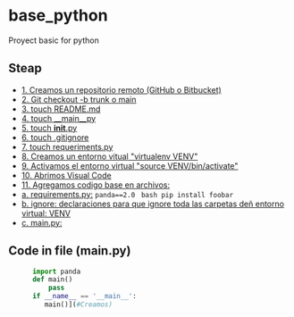 # base_python
Proyect basic for python
## Steap 
- [1. Creamos un repositorio remoto (GitHub o Bitbucket)](#Creamos)
- [2. Git checkout -b trunk o main](#Creamos)
- [3. touch README.md](#Creamos)
- [4. touch __main__py](#Creamos)
- [5. touch __init__.py](#Creamos)
- [6. touch .gitignore](#Creamos)
- [7. touch requeriments.py](#Creamos)
- [8. Creamos un entorno vitual "virtualenv VENV"](#Creamos)
- [9. Activamos el entorno virtual "source VENV/bin/activate"](#Creamos)
- [10. Abrimos Visual Code](#Creamos)
- [11. Agregamos codigo base en archivos:](#Creamos)
- [   a. requirements.py:](#Creamos) ```panda==2.0 ``` 
       ```bash
        pip install foobar
        ```
- [   b. ignore: declaraciones para que ignore toda las carpetas deñ entorno virtual: VENV](#Creamos)
- [   c. main.py:](#Creamos)

## Code in file (main.py)

```python
      import panda
      def main()
          pass
      if __name__ == '__main__':
         main()](#Creamos) 

